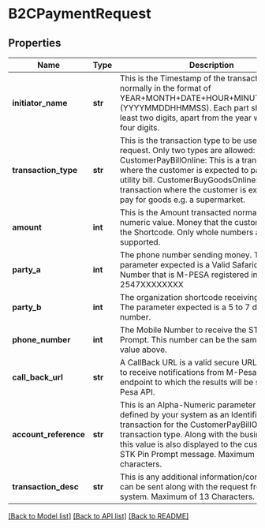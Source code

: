 # B2CPaymentRequest

## Properties
Name | Type | Description | Notes
------------ | ------------- | ------------- | -------------
**initiator_name** | **str** | This is the Timestamp of the transaction, normally in the format of YEAR+MONTH+DATE+HOUR+MINUTE+SECOND (YYYYMMDDHHMMSS). Each part should be at least two digits, apart from the year which takes four digits. | 
**transaction_type** | **str** | This is the transaction type to be used for the request. Only two types are allowed: CustomerPayBillOnline: This is a transaction where the customer is expected to pay a bill e.g. utility bill. CustomerBuyGoodsOnline: This is a transaction where the customer is expected to pay for goods e.g. a supermarket.  | [optional] 
**amount** | **int** | This is the Amount transacted normally a numeric value. Money that the customer pays to the Shortcode. Only whole numbers are supported. | 
**party_a** | **int** | The phone number sending money. The parameter expected is a Valid Safaricom Mobile Number that is M-PESA registered in the format 2547XXXXXXXX | 
**party_b** | **int** | The organization shortcode receiving the funds. The parameter expected is a 5 to 7 digit Paybill number. | 
**phone_number** | **int** | The Mobile Number to receive the STK Pin Prompt. This number can be the same as PartyA value above. | [optional] 
**call_back_url** | **str** | A CallBack URL is a valid secure URL that is used to receive notifications from M-Pesa API. It is the endpoint to which the results will be sent by M-Pesa API. | [optional] 
**account_reference** | **str** | This is an Alpha-Numeric parameter that is defined by your system as an Identifier of the transaction for the CustomerPayBillOnline transaction type. Along with the business name, this value is also displayed to the customer in the STK Pin Prompt message. Maximum of 12 characters. | [optional] 
**transaction_desc** | **str** | This is any additional information/comment that can be sent along with the request from your system. Maximum of 13 Characters. | [optional] 

[[Back to Model list]](../README.md#documentation-for-models) [[Back to API list]](../README.md#documentation-for-api-endpoints) [[Back to README]](../README.md)

